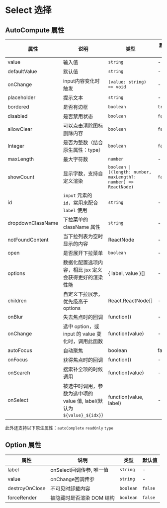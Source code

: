 # Select 选择

<code src="./demos/index.tsx"></code>

## AutoCompute 属性


| 属性 | 说明 | 类型 | 默认值 |
| ------------ | ----------------------------------------------- | ---------------------------------------------------------------- | ------- |
| value        | 输入值                                          | `string`                                                         | -       |
| defaultValue | 默认值                                          | `string`                                                         | -       |
| onChange     | input内容变化时触发                            | `(value: string) => void`                                        | -       |
| placeholder  | 提示文本                                        | `string`                                                         | -       |
| bordered     | 是否有边框                                | `boolean`              | `true` |
| disabled         |是否禁用状态                                            | `boolean`                                                         | `false`     |
| allowClear         |可以点击清除图标删除内容                                            | `boolean`                                                         | `false`     |
| Integer         |是否为整数（结合原生属性：type）                                            | `boolean`                                                         | `false`     |
| maxLength    | 最大字符数                                      | `number`                                                         | -       |
| showCount    | 显示字数，支持自定义渲染                        | `boolean \| ((length: number, maxLength?: number) => ReactNode)` | `false` |
| id           | `input` 元素的 `id`，常用来配合 `label` 使用 | `string`                                                         | -       | 
| dropdownClassName | 下拉菜单的 className 属性 | `string` | - | 
| notFoundContent | 当下拉列表为空时显示的内容 | ReactNode | - |  
| open | 是否展开下拉菜单 | `boolean` | - |  
| options | 数据化配置选项内容，相比 jsx 定义会获得更好的渲染性能 | { label, value }\[] | - |  
| children | 自定义下拉展示，优先级高于options | React.ReactNode[] | - |  
| onBlur | 失去焦点时的回调 | function() | - |  
| onChange | 选中 option，或 input 的 value 变化时，调用此函数 | function(value) | - |  
| autoFocus | 自动聚焦 | boolean | false |
| onFocus | 获得焦点时的回调 | function() | - |  
| onSearch | 搜索补全项的时候调用 | function(value) | - |  
| onSelect | 被选中时调用，参数为选中项的 value 值, label(默认为`${value}_${idx}`) | function(value, label) | - |  



此外还支持以下原生属性：`autoComplete` `readOnly`  `type`

## Option 属性


| 属性 | 说明 | 类型 | 默认值 |
| ------------ | ----------------------------------------------- | ---------------------------------------------------------------- | ------- |
| label | onSelect回调传参, 唯一值 | `string` | - |  
| value | onChange回调传参 | `string` | - |  
| destroyOnClose	| 不可见时卸载内容	| `boolean`	| `false` | 
| forceRender	| 被隐藏时是否渲染 DOM 结构 | 	`boolean`	| `false`| 



